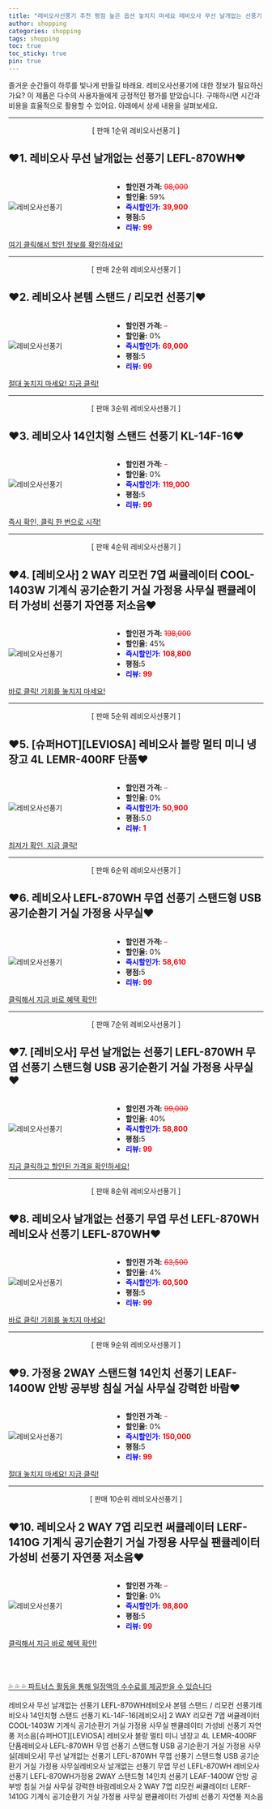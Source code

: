 ```yaml
---
title: "레비오사선풍기 추천 평점 높은 옵션 놓치지 마세요 레비오사 무선 날개없는 선풍기 LEFL-870WH"
author: shopping
categories: shopping
tags: shopping
toc: true
toc_sticky: true
pin: true
---
```

즐거운 순간들이 하루를 빛나게 만들길 바래요. 레비오사선풍기에 대한 정보가 필요하신가요?  이 제품은 다수의 사용자들에게 긍정적인 평가를 받았습니다. 구매하시면 시간과 비용을 효율적으로 활용할 수 있어요. 아래에서 상세 내용을 살펴보세요.

---
<p class="toplist" style="margin: 0 auto; display: block; width: fit-content;">[ 판매 1순위 레비오사선풍기 ]</p>

<h2><strong>❤️1. 레비오사 무선 날개없는 선풍기 LEFL-870WH❤️</strong></h2>

<div style="display: flex; align-items: center;">
    <div style="flex: 0.4;">
        <img src="https://thumbnail8.coupangcdn.com/thumbnails/remote/230x230ex/image/vendor_inventory/2d3c/0ab2ad372a8372c8a0274eba9557d0f8e22f72a5ab10a19bb44712962c30.jpg" alt="레비오사선풍기" style="max-width: 100%;">
    </div>
    <div style="flex: 0.6; margin-left: 10px;">
        <ul>
            <li><strong>할인전 가격:</strong> <del style="color: red;">98,000</del></li>
            <li><strong>할인율:</strong> 59%</li>
            <li><span style='color:blue'><strong>즉시할인가:</strong></span> <span style='color:red'><strong>39,900</strong></span></li>
            <li><strong>평점:</strong>5</li>
            <li><span style='color:blue'><strong>리뷰:</strong></span> <span style='color:red'><strong>99</strong></span></li>
        </ul>
    </div>
</div>
<div class="center">
    <a href="https://William4Davisa.github.io?lptag=AF9450613&subid=githubio&pageKey=7330007423&traceid=V0-153&itemId=18816734925&vendorItemId=85947172307" class="myButton">
        여기 클릭해서 할인 정보를 확인하세요!
    </a>
</div>


---
<p class="toplist" style="margin: 0 auto; display: block; width: fit-content;">[ 판매 2순위 레비오사선풍기 ]</p>

<h2><strong>❤️2. 레비오사 본템 스탠드 / 리모컨 선풍기❤️</strong></h2>

<div style="display: flex; align-items: center;">
    <div style="flex: 0.4;">
        <img src="https://thumbnail9.coupangcdn.com/thumbnails/remote/230x230ex/image/vendor_inventory/952e/5997a0b8ce4792f9fe7ad5e1bb50c98da5ea12c60741d81a6c91c3baae5a.jpg" alt="레비오사선풍기" style="max-width: 100%;">
    </div>
    <div style="flex: 0.6; margin-left: 10px;">
        <ul>
            <li><strong>할인전 가격:</strong> <del style="color: red;">-</del></li>
            <li><strong>할인율:</strong> 0%</li>
            <li><span style='color:blue'><strong>즉시할인가:</strong></span> <span style='color:red'><strong>69,000</strong></span></li>
            <li><strong>평점:</strong>5</li>
            <li><span style='color:blue'><strong>리뷰:</strong></span> <span style='color:red'><strong>99</strong></span></li>
        </ul>
    </div>
</div>
<div class="center">
    <a href="https://William4Davisa.github.io?lptag=AF9450613&subid=githubio&pageKey=8188280052&traceid=V0-153&itemId=23423160150&vendorItemId=90450183075" class="myButton">
        절대 놓치지 마세요! 지금 클릭!
    </a>
</div>


---
<p class="toplist" style="margin: 0 auto; display: block; width: fit-content;">[ 판매 3순위 레비오사선풍기 ]</p>

<h2><strong>❤️3. 레비오사 14인치형 스탠드 선풍기 KL-14F-16❤️</strong></h2>

<div style="display: flex; align-items: center;">
    <div style="flex: 0.4;">
        <img src="https://thumbnail7.coupangcdn.com/thumbnails/remote/230x230ex/image/vendor_inventory/c8d6/4cc53de791069fac2bd6fc8d14840703ba857aeaef6bf0a83570d0f0385f.jpg" alt="레비오사선풍기" style="max-width: 100%;">
    </div>
    <div style="flex: 0.6; margin-left: 10px;">
        <ul>
            <li><strong>할인전 가격:</strong> <del style="color: red;">-</del></li>
            <li><strong>할인율:</strong> 0%</li>
            <li><span style='color:blue'><strong>즉시할인가:</strong></span> <span style='color:red'><strong>119,000</strong></span></li>
            <li><strong>평점:</strong>5</li>
            <li><span style='color:blue'><strong>리뷰:</strong></span> <span style='color:red'><strong>99</strong></span></li>
        </ul>
    </div>
</div>
<div class="center">
    <a href="https://William4Davisa.github.io?lptag=AF9450613&subid=githubio&pageKey=8159327923&traceid=V0-153&itemId=23255846990&vendorItemId=90288236708" class="myButton">
        즉시 확인, 클릭 한 번으로 시작!
    </a>
</div>


---
<p class="toplist" style="margin: 0 auto; display: block; width: fit-content;">[ 판매 4순위 레비오사선풍기 ]</p>

<h2><strong>❤️4. [레비오사] 2 WAY 리모컨 7엽 써큘레이터 COOL-1403W 기계식 공기순환기 거실 가정용 사무실 팬큘레이터 가성비 선풍기 자연풍 저소음❤️</strong></h2>

<div style="display: flex; align-items: center;">
    <div style="flex: 0.4;">
        <img src="https://thumbnail6.coupangcdn.com/thumbnails/remote/230x230ex/image/vendor_inventory/65e7/c8ffc1190b0cc3f86e643e11253b67b40098df619461979de219da128f6e.jpg" alt="레비오사선풍기" style="max-width: 100%;">
    </div>
    <div style="flex: 0.6; margin-left: 10px;">
        <ul>
            <li><strong>할인전 가격:</strong> <del style="color: red;">198,000</del></li>
            <li><strong>할인율:</strong> 45%</li>
            <li><span style='color:blue'><strong>즉시할인가:</strong></span> <span style='color:red'><strong>108,800</strong></span></li>
            <li><strong>평점:</strong>5</li>
            <li><span style='color:blue'><strong>리뷰:</strong></span> <span style='color:red'><strong>99</strong></span></li>
        </ul>
    </div>
</div>
<div class="center">
    <a href="https://William4Davisa.github.io?lptag=AF9450613&subid=githubio&pageKey=7411423212&traceid=V0-153&itemId=19204217308&vendorItemId=86321482489" class="myButton">
        바로 클릭! 기회를 놓치지 마세요!
    </a>
</div>


---
<p class="toplist" style="margin: 0 auto; display: block; width: fit-content;">[ 판매 5순위 레비오사선풍기 ]</p>

<h2><strong>❤️5. [슈퍼HOT][LEVIOSA] 레비오사 블랑 멀티 미니 냉장고 4L LEMR-400RF 단품❤️</strong></h2>

<div style="display: flex; align-items: center;">
    <div style="flex: 0.4;">
        <img src="https://thumbnail8.coupangcdn.com/thumbnails/remote/230x230ex/image/vendor_inventory/f29d/9547d658c1c503f506e9b463e2b2e3db6e907a97696e8daf526a92b2c985.jpg" alt="레비오사선풍기" style="max-width: 100%;">
    </div>
    <div style="flex: 0.6; margin-left: 10px;">
        <ul>
            <li><strong>할인전 가격:</strong> <del style="color: red;">-</del></li>
            <li><strong>할인율:</strong> 0%</li>
            <li><span style='color:blue'><strong>즉시할인가:</strong></span> <span style='color:red'><strong>50,900</strong></span></li>
            <li><strong>평점:</strong>5.0</li>
            <li><span style='color:blue'><strong>리뷰:</strong></span> <span style='color:red'><strong>1</strong></span></li>
        </ul>
    </div>
</div>
<div class="center">
    <a href="https://William4Davisa.github.io?lptag=AF9450613&subid=githubio&pageKey=7702220838&traceid=V0-153&itemId=20624960355&vendorItemId=87900100778" class="myButton">
        최저가 확인, 지금 클릭!
    </a>
</div>


---
<p class="toplist" style="margin: 0 auto; display: block; width: fit-content;">[ 판매 6순위 레비오사선풍기 ]</p>

<h2><strong>❤️6. 레비오사 LEFL-870WH 무엽 선풍기 스탠드형 USB 공기순환기 거실 가정용 사무실❤️</strong></h2>

<div style="display: flex; align-items: center;">
    <div style="flex: 0.4;">
        <img src="https://thumbnail10.coupangcdn.com/thumbnails/remote/230x230ex/image/vendor_inventory/cb7d/eca6e73a54ce57b73394362c9fc127dca37435bbf6955fdd59d7309b5b82.jpg" alt="레비오사선풍기" style="max-width: 100%;">
    </div>
    <div style="flex: 0.6; margin-left: 10px;">
        <ul>
            <li><strong>할인전 가격:</strong> <del style="color: red;">-</del></li>
            <li><strong>할인율:</strong> 0%</li>
            <li><span style='color:blue'><strong>즉시할인가:</strong></span> <span style='color:red'><strong>58,610</strong></span></li>
            <li><strong>평점:</strong>5</li>
            <li><span style='color:blue'><strong>리뷰:</strong></span> <span style='color:red'><strong>99</strong></span></li>
        </ul>
    </div>
</div>
<div class="center">
    <a href="https://William4Davisa.github.io?lptag=AF9450613&subid=githubio&pageKey=8147510036&traceid=V0-153&itemId=23171669813&vendorItemId=90516636825" class="myButton">
        클릭해서 지금 바로 혜택 확인!
    </a>
</div>


---
<p class="toplist" style="margin: 0 auto; display: block; width: fit-content;">[ 판매 7순위 레비오사선풍기 ]</p>

<h2><strong>❤️7. [레비오사] 무선 날개없는 선풍기 LEFL-870WH 무엽 선풍기 스탠드형 USB 공기순환기 거실 가정용 사무실❤️</strong></h2>

<div style="display: flex; align-items: center;">
    <div style="flex: 0.4;">
        <img src="https://thumbnail9.coupangcdn.com/thumbnails/remote/230x230ex/image/vendor_inventory/ebd2/9264af27f2d2ecd248871a136346ce13c10e17e2d2594c7535eefb548c4f.jpg" alt="레비오사선풍기" style="max-width: 100%;">
    </div>
    <div style="flex: 0.6; margin-left: 10px;">
        <ul>
            <li><strong>할인전 가격:</strong> <del style="color: red;">99,000</del></li>
            <li><strong>할인율:</strong> 40%</li>
            <li><span style='color:blue'><strong>즉시할인가:</strong></span> <span style='color:red'><strong>58,800</strong></span></li>
            <li><strong>평점:</strong>5</li>
            <li><span style='color:blue'><strong>리뷰:</strong></span> <span style='color:red'><strong>99</strong></span></li>
        </ul>
    </div>
</div>
<div class="center">
    <a href="https://William4Davisa.github.io?lptag=AF9450613&subid=githubio&pageKey=7396924590&traceid=V0-153&itemId=19136747685&vendorItemId=86256203691" class="myButton">
        지금 클릭하고 할인된 가격을 확인하세요!
    </a>
</div>


---
<p class="toplist" style="margin: 0 auto; display: block; width: fit-content;">[ 판매 8순위 레비오사선풍기 ]</p>

<h2><strong>❤️8. 레비오사 날개없는 선풍기 무엽 무선 LEFL-870WH 레비오사 선풍기 LEFL-870WH❤️</strong></h2>

<div style="display: flex; align-items: center;">
    <div style="flex: 0.4;">
        <img src="https://thumbnail9.coupangcdn.com/thumbnails/remote/230x230ex/image/vendor_inventory/a6d6/bd5bfa0b6273f913d7030104107131c60429ca8b83907de87f17446c1251.jpg" alt="레비오사선풍기" style="max-width: 100%;">
    </div>
    <div style="flex: 0.6; margin-left: 10px;">
        <ul>
            <li><strong>할인전 가격:</strong> <del style="color: red;">63,500</del></li>
            <li><strong>할인율:</strong> 4%</li>
            <li><span style='color:blue'><strong>즉시할인가:</strong></span> <span style='color:red'><strong>60,500</strong></span></li>
            <li><strong>평점:</strong>5</li>
            <li><span style='color:blue'><strong>리뷰:</strong></span> <span style='color:red'><strong>99</strong></span></li>
        </ul>
    </div>
</div>
<div class="center">
    <a href="https://William4Davisa.github.io?lptag=AF9450613&subid=githubio&pageKey=7531703857&traceid=V0-153&itemId=19777652532&vendorItemId=90424830189" class="myButton">
        바로 클릭! 기회를 놓치지 마세요!
    </a>
</div>


---
<p class="toplist" style="margin: 0 auto; display: block; width: fit-content;">[ 판매 9순위 레비오사선풍기 ]</p>

<h2><strong>❤️9. 가정용 2WAY 스탠드형 14인치 선풍기 LEAF-1400W 안방 공부방 침실 거실 사무실 강력한 바람❤️</strong></h2>

<div style="display: flex; align-items: center;">
    <div style="flex: 0.4;">
        <img src="https://thumbnail10.coupangcdn.com/thumbnails/remote/230x230ex/image/vendor_inventory/24ec/8e73f5773b2ef3cbae781755382e4667643fb6e114a22a1fe2f07236a4c7.jpg" alt="레비오사선풍기" style="max-width: 100%;">
    </div>
    <div style="flex: 0.6; margin-left: 10px;">
        <ul>
            <li><strong>할인전 가격:</strong> <del style="color: red;">-</del></li>
            <li><strong>할인율:</strong> 0%</li>
            <li><span style='color:blue'><strong>즉시할인가:</strong></span> <span style='color:red'><strong>150,000</strong></span></li>
            <li><strong>평점:</strong>5</li>
            <li><span style='color:blue'><strong>리뷰:</strong></span> <span style='color:red'><strong>99</strong></span></li>
        </ul>
    </div>
</div>
<div class="center">
    <a href="https://William4Davisa.github.io?lptag=AF9450613&subid=githubio&pageKey=5654068694&traceid=V0-153&itemId=9261413119&vendorItemId=76546987876" class="myButton">
        절대 놓치지 마세요! 지금 클릭!
    </a>
</div>


---
<p class="toplist" style="margin: 0 auto; display: block; width: fit-content;">[ 판매 10순위 레비오사선풍기 ]</p>

<h2><strong>❤️10. 레비오사 2 WAY 7엽 리모컨 써큘레이터 LERF-1410G 기계식 공기순환기 거실 가정용 사무실 팬큘레이터 가성비 선풍기 자연풍 저소음❤️</strong></h2>

<div style="display: flex; align-items: center;">
    <div style="flex: 0.4;">
        <img src="https://thumbnail10.coupangcdn.com/thumbnails/remote/230x230ex/image/vendor_inventory/67ae/76a51e12f443e5f8370ff0c08719028cda6e13305c71cd93bcdcaf18c8f8.png" alt="레비오사선풍기" style="max-width: 100%;">
    </div>
    <div style="flex: 0.6; margin-left: 10px;">
        <ul>
            <li><strong>할인전 가격:</strong> <del style="color: red;">-</del></li>
            <li><strong>할인율:</strong> 0%</li>
            <li><span style='color:blue'><strong>즉시할인가:</strong></span> <span style='color:red'><strong>98,800</strong></span></li>
            <li><strong>평점:</strong>5</li>
            <li><span style='color:blue'><strong>리뷰:</strong></span> <span style='color:red'><strong>99</strong></span></li>
        </ul>
    </div>
</div>
<div class="center">
    <a href="https://William4Davisa.github.io?lptag=AF9450613&subid=githubio&pageKey=6582202378&traceid=V0-153&itemId=14817105364&vendorItemId=82056702273" class="myButton">
        클릭해서 지금 바로 혜택 확인!
    </a>
</div>

<br><br><br>[💦 💦 💦 파트너스 활동을 통해 일정액의 수수료를 제공받을 수 있습니다](https://link.coupang.com/a/bcpT2c)<br><br>레비오사 무선 날개없는 선풍기 LEFL-870WH레비오사 본템 스탠드 / 리모컨 선풍기레비오사 14인치형 스탠드 선풍기 KL-14F-16[레비오사] 2 WAY 리모컨 7엽 써큘레이터 COOL-1403W 기계식 공기순환기 거실 가정용 사무실 팬큘레이터 가성비 선풍기 자연풍 저소음[슈퍼HOT][LEVIOSA] 레비오사 블랑 멀티 미니 냉장고 4L LEMR-400RF 단품레비오사 LEFL-870WH 무엽 선풍기 스탠드형 USB 공기순환기 거실 가정용 사무실[레비오사] 무선 날개없는 선풍기 LEFL-870WH 무엽 선풍기 스탠드형 USB 공기순환기 거실 가정용 사무실레비오사 날개없는 선풍기 무엽 무선 LEFL-870WH 레비오사 선풍기 LEFL-870WH가정용 2WAY 스탠드형 14인치 선풍기 LEAF-1400W 안방 공부방 침실 거실 사무실 강력한 바람레비오사 2 WAY 7엽 리모컨 써큘레이터 LERF-1410G 기계식 공기순환기 거실 가정용 사무실 팬큘레이터 가성비 선풍기 자연풍 저소음